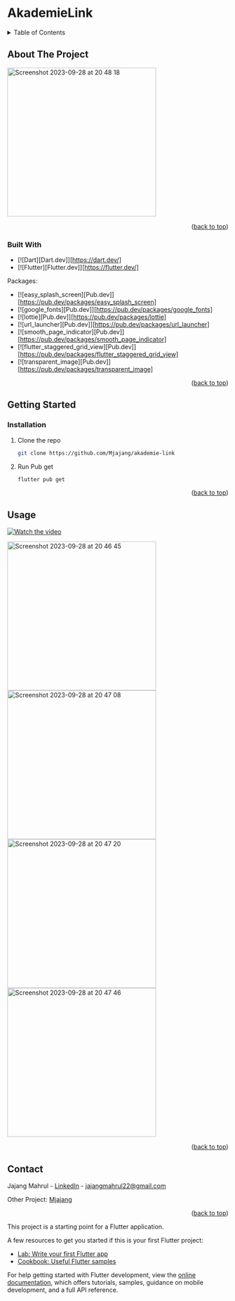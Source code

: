 # AkademieLink


<!-- TABLE OF CONTENTS -->
<details>
  <summary>Table of Contents</summary>
  <ol>
    <li>
      <a href="#about-the-project">About The Project</a>
      <ul>
        <li><a href="#built-with">Built With</a></li>
      </ul>
    </li>
    <li>
      <a href="#getting-started">Getting Started</a>
      <ul>
        <li><a href="#installation">Installation</a></li>
      </ul>
    </li>
    <li><a href="#usage">Usage</a></li>
    <li><a href="#contact">Contact</a></li>
  </ol>
</details>



<!-- ABOUT THE PROJECT -->
## About The Project

<img width="339" alt="Screenshot 2023-09-28 at 20 48 18" src="https://github.com/Mjajang/akademie-link/assets/79832998/0ad3946a-e433-4c05-813f-ef932682bfe8">


<p align="right">(<a href="#readme-top">back to top</a>)</p>



### Built With

* [![Dart][Dart.dev]][https://dart.dev/]
* [![Flutter][Flutter.dev]][https://flutter.dev/]


Packages:
* [![easy_splash_screen][Pub.dev]][https://pub.dev/packages/easy_splash_screen]
* [![google_fonts][Pub.dev]][https://pub.dev/packages/google_fonts]
* [![lottie][Pub.dev]][https://pub.dev/packages/lottie]
* [![url_launcher][Pub.dev]][https://pub.dev/packages/url_launcher]
* [![smooth_page_indicator][Pub.dev]][https://pub.dev/packages/smooth_page_indicator]
* [![flutter_staggered_grid_view][Pub.dev]][https://pub.dev/packages/flutter_staggered_grid_view]
* [![transparent_image][Pub.dev]][https://pub.dev/packages/transparent_image]


<p align="right">(<a href="#readme-top">back to top</a>)</p>




<!-- GETTING STARTED -->
## Getting Started

### Installation

1. Clone the repo
   ```sh
   git clone https://github.com/Mjajang/akademie-link
   ```
2. Run Pub get 
   ```sh
   flutter pub get
   ```



<p align="right">(<a href="#readme-top">back to top</a>)</p>



<!-- USAGE EXAMPLES -->
## Usage

[![Watch the video](https://img.youtube.com/vi/9S5y73x-GQs/hqdefault.jpg)](https://www.youtube.com/watch?v=9S5y73x-GQs)


<img width="339" alt="Screenshot 2023-09-28 at 20 46 45" src="https://github.com/Mjajang/akademie-link/assets/79832998/035a4d8e-9660-4006-9a0d-50cbf6cc3c9d">
<img width="339" alt="Screenshot 2023-09-28 at 20 47 08" src="https://github.com/Mjajang/akademie-link/assets/79832998/ab97b803-f1c7-4962-ada2-42fc722b199d">
<img width="339" alt="Screenshot 2023-09-28 at 20 47 20" src="https://github.com/Mjajang/akademie-link/assets/79832998/9c006f78-6a23-42eb-95da-0fc30f38892d">
<img width="339" alt="Screenshot 2023-09-28 at 20 47 46" src="https://github.com/Mjajang/akademie-link/assets/79832998/be7a1733-6385-4b48-b34d-85a6312c87ab">

<p align="right">(<a href="#readme-top">back to top</a>)</p>



<!-- CONTACT -->
## Contact

Jajang Mahrul - [LinkedIn](https://www.linkedin.com/in/jajangmahrul/) - jajangmahrul22@gmail.com

Other Project: [Mjajang](https://github.com/Mjajang)

<p align="right">(<a href="#readme-top">back to top</a>)</p>



This project is a starting point for a Flutter application.

A few resources to get you started if this is your first Flutter project:

- [Lab: Write your first Flutter app](https://docs.flutter.dev/get-started/codelab)
- [Cookbook: Useful Flutter samples](https://docs.flutter.dev/cookbook)

For help getting started with Flutter development, view the
[online documentation](https://docs.flutter.dev/), which offers tutorials,
samples, guidance on mobile development, and a full API reference.
